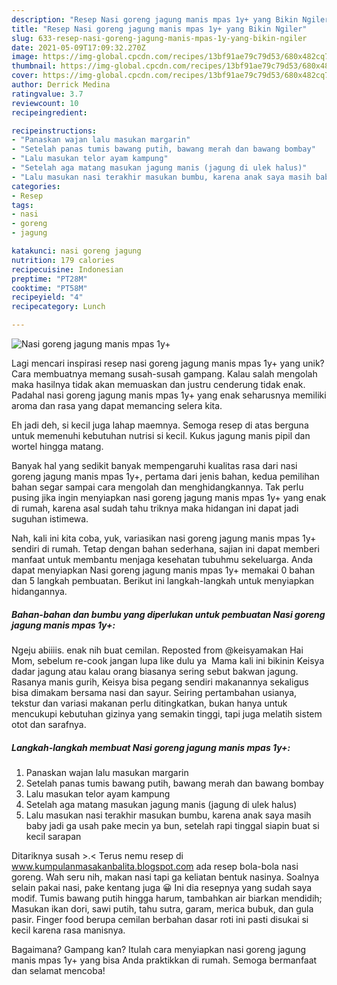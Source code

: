 ```yaml
---
description: "Resep Nasi goreng jagung manis mpas 1y+ yang Bikin Ngiler"
title: "Resep Nasi goreng jagung manis mpas 1y+ yang Bikin Ngiler"
slug: 633-resep-nasi-goreng-jagung-manis-mpas-1y-yang-bikin-ngiler
date: 2021-05-09T17:09:32.270Z
image: https://img-global.cpcdn.com/recipes/13bf91ae79c79d53/680x482cq70/nasi-goreng-jagung-manis-mpas-1y-foto-resep-utama.jpg
thumbnail: https://img-global.cpcdn.com/recipes/13bf91ae79c79d53/680x482cq70/nasi-goreng-jagung-manis-mpas-1y-foto-resep-utama.jpg
cover: https://img-global.cpcdn.com/recipes/13bf91ae79c79d53/680x482cq70/nasi-goreng-jagung-manis-mpas-1y-foto-resep-utama.jpg
author: Derrick Medina
ratingvalue: 3.7
reviewcount: 10
recipeingredient:

recipeinstructions:
- "Panaskan wajan lalu masukan margarin"
- "Setelah panas tumis bawang putih, bawang merah dan bawang bombay"
- "Lalu masukan telor ayam kampung"
- "Setelah aga matang masukan jagung manis (jagung di ulek halus)"
- "Lalu masukan nasi terakhir masukan bumbu, karena anak saya masih baby jadi ga usah pake mecin ya bun, setelah rapi tinggal siapin buat si kecil sarapan"
categories:
- Resep
tags:
- nasi
- goreng
- jagung

katakunci: nasi goreng jagung 
nutrition: 179 calories
recipecuisine: Indonesian
preptime: "PT28M"
cooktime: "PT58M"
recipeyield: "4"
recipecategory: Lunch

---
```



![Nasi goreng jagung manis mpas 1y+](https://img-global.cpcdn.com/recipes/13bf91ae79c79d53/680x482cq70/nasi-goreng-jagung-manis-mpas-1y-foto-resep-utama.jpg)

Lagi mencari inspirasi resep nasi goreng jagung manis mpas 1y+ yang unik? Cara membuatnya memang susah-susah gampang. Kalau salah mengolah maka hasilnya tidak akan memuaskan dan justru cenderung tidak enak. Padahal nasi goreng jagung manis mpas 1y+ yang enak seharusnya memiliki aroma dan rasa yang dapat memancing selera kita.

Eh jadi deh, si kecil juga lahap maemnya. Semoga resep di atas berguna untuk memenuhi kebutuhan nutrisi si kecil. Kukus jagung manis pipil dan wortel hingga matang.

Banyak hal yang sedikit banyak mempengaruhi kualitas rasa dari nasi goreng jagung manis mpas 1y+, pertama dari jenis bahan, kedua pemilihan bahan segar sampai cara mengolah dan menghidangkannya. Tak perlu pusing jika ingin menyiapkan nasi goreng jagung manis mpas 1y+ yang enak di rumah, karena asal sudah tahu triknya maka hidangan ini dapat jadi suguhan istimewa.


Nah, kali ini kita coba, yuk, variasikan nasi goreng jagung manis mpas 1y+ sendiri di rumah. Tetap dengan bahan sederhana, sajian ini dapat memberi manfaat untuk membantu menjaga kesehatan tubuhmu sekeluarga. Anda dapat menyiapkan Nasi goreng jagung manis mpas 1y+ memakai 0 bahan dan 5 langkah pembuatan. Berikut ini langkah-langkah untuk menyiapkan hidangannya.

<!--inarticleads1-->

##### Bahan-bahan dan bumbu yang diperlukan untuk pembuatan Nasi goreng jagung manis mpas 1y+:



Ngeju abiiiis. enak nih buat cemilan. Reposted from @keisyamakan Hai Mom, sebelum re-cook jangan lupa like dulu ya ️ Mama kali ini bikinin Keisya dadar jagung atau kalau orang biasanya sering sebut bakwan jagung. Rasanya manis gurih, Keisya bisa pegang sendiri makanannya sekaligus bisa dimakam bersama nasi dan sayur. Seiring pertambahan usianya, tekstur dan variasi makanan perlu ditingkatkan, bukan hanya untuk mencukupi kebutuhan gizinya yang semakin tinggi, tapi juga melatih sistem otot dan sarafnya. 

<!--inarticleads2-->

##### Langkah-langkah membuat Nasi goreng jagung manis mpas 1y+:

1. Panaskan wajan lalu masukan margarin
1. Setelah panas tumis bawang putih, bawang merah dan bawang bombay
1. Lalu masukan telor ayam kampung
1. Setelah aga matang masukan jagung manis (jagung di ulek halus)
1. Lalu masukan nasi terakhir masukan bumbu, karena anak saya masih baby jadi ga usah pake mecin ya bun, setelah rapi tinggal siapin buat si kecil sarapan


Ditariknya susah &gt;.&lt; Terus nemu resep di www.kumpulanmasakanbalita.blogspot.com ada resep bola-bola nasi goreng. Wah seru nih, makan nasi tapi ga keliatan bentuk nasinya. Soalnya selain pakai nasi, pake kentang juga 😀 Ini dia resepnya yang sudah saya modif. Tumis bawang putih hingga harum, tambahkan air biarkan mendidih; Masukan ikan dori, sawi putih, tahu sutra, garam, merica bubuk, dan gula pasir. Finger food berupa cemilan berbahan dasar roti ini pasti disukai si kecil karena rasa manisnya. 

Bagaimana? Gampang kan? Itulah cara menyiapkan nasi goreng jagung manis mpas 1y+ yang bisa Anda praktikkan di rumah. Semoga bermanfaat dan selamat mencoba!
